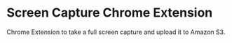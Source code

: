 # Screen Capture Chrome Extension

Chrome Extension to take a full screen capture and upload it to Amazon S3.


